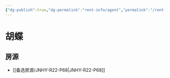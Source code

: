 ```yaml
---
{"dg-publish":true,"dg-permalink":"rent-info/agent","permalink":"/rent-info/agent/"}
---
```



# 胡蝶

## 房源

- [[备选房源/JNHY-R22-P68\|JNHY-R22-P68]]

